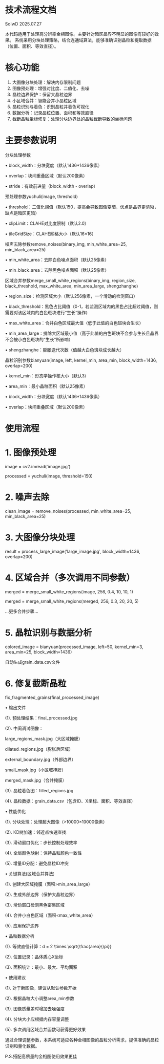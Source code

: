 # 技术流程文档
SoIwD 2025.07.27

本代码适用于处理高分辨率金相图像。主要针对暗区晶界不明显的图像有较好的效果。
系统采用分块处理策略，结合连通域算法，能够准确识别晶粒和提取数据（位置、面积、等效直径）。

# 核心功能

1. 大图像分块处理：解决内存限制问题
2. 图像预处理：增强对比度、二值化、去噪
3. 晶粒边界保护：保留大晶粒边界
4. 小区域合并：智能合并小晶粒区域
5. 晶粒识别与着色：识别晶粒并着色可视化
6. 数据分析：记录晶粒位置、面积和等效直径
7. 截断晶粒坐标修复：处理分块边界处的晶粒截断导致的坐标问题

# 主要参数说明

分块处理参数

• block_width：分块宽度（默认1436*1436像素）

• overlap：块间重叠区域（默认200像素）

• stride：有效前进量（block_width - overlap）

预处理参数yuchuli(image, threshold)

• threshold：二值化阈值（默认150，提高会导致图像变暗，优点是晶界更清晰，缺点是暗区更暗）

• clipLimit：CLAHE对比度限制（默认2.0）

• tileGridSize：CLAHE网格大小（默认16×16）

噪声去除参数remove_noises(binary_img, min_white_area=25, min_black_area=25)

• min_white_area：去除白色噪点面积（默认25像素）

• min_black_area：去除黑色噪点面积（默认25像素）

区域合并参数merge_small_white_regions(binary_img, region_size, black_threshold, max_white_area, min_area_large, shengzhanghe)

• region_size：检测区域大小（默认256像素，一个滑动的检测窗口）

• black_threshold：黑色占比阈值（0-1，若监测区域内的黑色占比超过阈值，则需要对该区域内的白色斑块进行“生长”操作）

• max_white_area：合并白色区域最大值（低于此值的白色斑块会生长）

• min_area_large：排除大区域最小值（高于此值的白色斑块不会参与生长且晶界不会被小白色斑块的“生长”所影响）

• shengzhanghe：膨胀迭代次数（值越大白色斑块成长越大）

晶粒识别参数bianyuan(image, left, kernel_min, area_min, block_width=1436, overlap=200)

• kernel_min：形态学操作核大小（默认3）

• area_min：最小晶粒面积（默认25像素）

• block_width：分块宽度（默认1436*1436像素）

• overlap：块间重叠区域（默认200像素）

# 使用流程

# 1. 图像预处理

image = cv2.imread('image.jpg')

processed = yuchuli(image, threshold=150)


# 2. 噪声去除

clean_image = remove_noises(processed, min_white_area=25, min_black_area=25)


# 3. 大图像分块处理

result = process_large_image('large_image.jpg', 
                            block_width=1436, 
                            overlap=200)


# 4. 区域合并（多次调用不同参数）

merged = merge_small_white_regions(image, 256, 0.4, 10, 10, 1)

merged = merge_small_white_regions(merged, 256, 0.3, 20, 20, 5)

...更多合并步骤...


# 5. 晶粒识别与数据分析

colored_image = bianyuan(processed_image, 
                        left=50, 
                        kernel_min=3, 
                        area_min=25,
                        block_width=1436)

自动生成grain_data.csv文件


# 6. 修复截断晶粒

fix_fragmented_grains(final_processed_image)

• 输出文件

(1). 预处理结果：final_processed.jpg

(2). 中间调试图像：

large_regions_mask.jpg（大区域掩膜）

dilated_regions.jpg（膨胀后区域）

external_boundary.jpg（外部边界）

small_mask.jpg（小区域掩膜）

merged_mask.jpg（合并掩膜）

(3). 晶粒着色图：filled_regions.jpg

(4). 晶粒数据：grain_data.csv（包含ID、X坐标、面积、等效直径）

• 性能优化

(1). 分块处理：处理超大图像（>10000×10000像素）

(2). KD树加速：邻近点快速查找

(3). 滑动窗口优化：步长控制处理效率

(4). 全局颜色映射：保持晶粒颜色一致性

(5). 增量ID分配：避免晶粒ID冲突

• 关键算法(区域合并算法)

(1). 创建大区域掩膜（面积>min_area_large）

(2). 生成外部边界（保护大晶粒边界）

(3). 滑动窗口检测黑色密集区域

(4). 合并小白色区域（面积<max_white_area）

(5). 应用保护边界

• 晶粒数据分析

(1). 等效直径计算：d = 2 \times \sqrt{\frac{area}{\pi}}

(2). 位置记录：晶体质心X坐标

(3). 面积统计：最小、最大、平均面积

• 使用建议

(1). 对于新图像，建议从默认参数开始

(2). 根据晶粒大小调整area_min参数

(3). 图像质量差时增加去噪强度

(4). 分块大小应根据内存容量调整

(5). 多次调用区域合并函数可获得更好效果


通过合理调整参数，本系统可适应各种金相图像的晶粒分析需求，提供准确的晶粒识别和量化数据。

P.S.搭配高质量的金相图使用效果更佳
